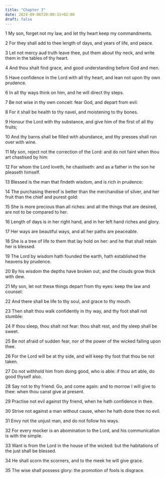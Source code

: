```yaml
---
title: "Chapter 3"
date: 2024-09-06T20:00:31+02:00
draft: false
---
```



1 My son, forget not my law, and let thy heart keep my commandments.

2 For they shall add to thee length of days, and years of life, and peace.

3 Let not mercy aud truth leave thee, put them about thy neck, and write them in the tables of thy heart.

4 And thou shalt find grace, and good understanding before God and men.

5 Have confidence in the Lord with all thy heart, and lean not upon thy own prudence.

6 In all thy ways think on him, and he will direct thy steps.

7 Be not wise in thy own conceit: fear God, and depart from evil:

8 For it shall be health to thy navel, and moistening to thy bones.

9 Honour the Lord with thy substance, and give him of the first of all thy fruits;

10 And thy barns shall be filled with abundance, and thy presses shall run over with wine.

11 My son, reject not the correction of the Lord: and do not faint when thou art chastised by him:

12 For whom the Lord loveth, he chastiseth: and as a father in the son he pleaseth himself.

13 Blessed is the man that findeth wisdom, and is rich in prudence:

14 The purchasing thereof is better than the merchandise of silver, and her fruit than the chief and purest gold:

15 She is more precious than all riches: and all the things that are desired, are not to be compared to her.

16 Length of days is in her right hand, and in her left hand riches and glory.

17 Her ways are beautiful ways, and all her paths are peaceable.

18 She is a tree of life to them that lay hold on her: and he that shall retain her is blessed.

19 The Lord by wisdom hath founded the earth, hath established the heavens by prudence.

20 By his wisdom the depths have broken out, and the clouds grow thick with dew.

21 My son, let not these things depart from thy eyes: keep the law and counsel:

22 And there shall be life to thy soul, and grace to thy mouth.

23 Then shalt thou walk confidently in thy way, and thy foot shall not stumble:

24 If thou sleep, thou shalt not fear: thou shalt rest, and thy sleep shall be sweet.

25 Be not afraid of sudden fear, nor of the power of the wicked falling upon thee.

26 For the Lord will be at thy side, and will keep thy foot that thou be not taken.

27 Do not withhold him from doing good, who is able: if thou art able, do good thyself also.

28 Say not to thy friend: Go, and come again: and to morrow I will give to thee: when thou canst give at present.

29 Practise not evil against thy friend, when he hath confidence in thee.

30 Strive not against a man without cause, when he hath done thee no evil.

31 Envy not the unjust man, and do not follow his ways.

32 For every mocker is an abomination to the Lord, and his communication is with the simple.

33 Want is from the Lord in the house of the wicked: but the habitations of the just shall be blessed.

34 He shall scorn the scorners, and to the meek he will give grace.

35 The wise shall possess glory: the promotion of fools is disgrace.


